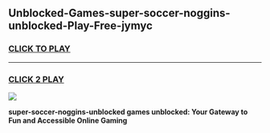 
## Unblocked-Games-super-soccer-noggins-unblocked-Play-Free-jymyc
<h3>
<a href="https://premium76.site?title=super-soccer-noggins-unblocked&ref=21A">CLICK TO PLAY</a></h3>
<hr>

<h3>
<a href="https://premium76.site?title=super-soccer-noggins-unblocked&ref=21A">CLICK 2 PLAY</a>
  
</h3>

<a href="https://premium76.site?title=super-soccer-noggins-unblocked&ref=21A"><img src="https://clearcache.store/games.png"></a>


**super-soccer-noggins-unblocked games unblocked: Your Gateway to Fun and Accessible Online Gaming**
